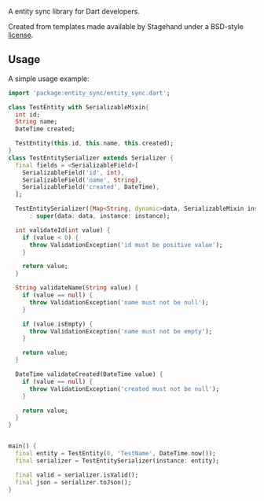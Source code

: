A entity sync library for Dart developers.

Created from templates made available by Stagehand under a BSD-style
[license](https://github.com/dart-lang/stagehand/blob/master/LICENSE).

## Usage

A simple usage example:

```dart
import 'package:entity_sync/entity_sync.dart';

class TestEntity with SerializableMixin{
  int id;
  String name;
  DateTime created;

  TestEntity(this.id, this.name, this.created);
}
class TestEntitySerializer extends Serializer {
  final fields = <SerializableField>[
    SerializableField('id', int),
    SerializableField('name', String),
    SerializableField('created', DateTime),
  ];

  TestEntitySerializer({Map<String, dynamic>data, SerializableMixin instance})
      : super(data: data, instance: instance);

  int validateId(int value) {
    if (value < 0) {
      throw ValidationException('id must be positive value');
    }

    return value;
  }

  String validateName(String value) {
    if (value == null) {
      throw ValidationException('name must not be null');
    }

    if (value.isEmpty) {
      throw ValidationException('name must not be empty');
    }

    return value;
  }

  DateTime validateCreated(DateTime value) {
    if (value == null) {
      throw ValidationException('created must not be null');
    }

    return value;
  }
}


main() {
  final entity = TestEntity(0, 'TestName', DateTime.now());
  final serializer = TestEntitySerializer(instance: entity);

  final valid = serializer.isValid();
  final json = serializer.toJson();
}
```
